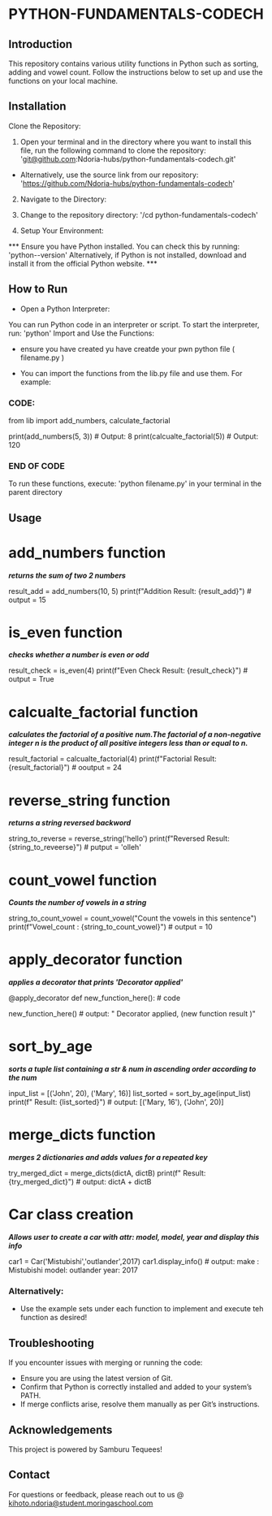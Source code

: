 # PYTHON-FUNDAMENTALS-CODECH


## Introduction

This repository contains various utility functions in Python such as sorting, adding and vowel count. Follow the instructions below to set up and use the functions on your local machine.



## Installation

Clone the Repository:

1. Open your terminal and in the directory where you want to install this file, run the following command to clone the repository:
'git@github.com:Ndoria-hubs/python-fundamentals-codech.git'

- Alternatively, use the source link from our repository: 'https://github.com/Ndoria-hubs/python-fundamentals-codech'

2. Navigate to the Directory:

3. Change to the repository directory: '/cd python-fundamentals-codech'

4. Setup Your Environment:

*** Ensure you have Python installed. You can check this by running: 'python--version'
Alternatively, if Python is not installed, download and install it from the official Python website. ***



## How to Run

- Open a Python Interpreter:

You can run Python code in an interpreter or script. To start the interpreter, run: 'python'
Import and Use the Functions:
* ensure you have created yu have creatde your pwn python file ( filename.py )

- You can import the functions from the lib.py file and use them. For example:

### CODE:
from lib import add_numbers, calculate_factorial

print(add_numbers(5, 3))       # Output: 8
print(calcualte_factorial(5))  # Output: 120
### END OF CODE

To run these functions, execute: 'python filename.py' in your terminal in the parent directory



## Usage

# add_numbers function

***returns the sum of two 2 numbers***

result_add = add_numbers(10, 5)
print(f"Addition Result: {result_add}")  # output = 15

# is_even function 

***checks whether a number is even or odd***

result_check = is_even(4)
print(f"Even Check Result: {result_check}")  # output = True

# calcualte_factorial function

***calculates the factorial of a positive num.The factorial of a non-negative integer n is the product of all positive integers less than or equal to n.***

result_factorial = calcualte_factorial(4)
print(f"Factorial Result: {result_factorial}")  # ooutput = 24

# reverse_string function

***returns a string reversed backword*** 

string_to_reverse = reverse_string('hello')
print(f"Reversed Result: {string_to_reveerse}")  # putput = 'olleh'

# count_vowel function

***Counts the number of vowels in a string***

string_to_count_vowel = count_vowel("Count the vowels in this sentence")
print(f"Vowel_count : {string_to_count_vowel}")  # output = 10

# apply_decorator function

***applies a decorator that prints 'Decorator applied'***

@apply_decorator
def new_function_here():
    # code

new_function_here()   # output: " Decorator applied,
                              (new function result )" 

# sort_by_age

***sorts a tuple list containing a str & num in ascending order according to the num***

input_list = [('John', 20), ('Mary', 16)]
list_sorted = sort_by_age(input_list)
print(f" Result: {list_sorted}")  # output: [('Mary, 16'), ('John', 20)]

# merge_dicts function

***merges 2 dictionaries and adds values for a repeated key***

try_merged_dict = merge_dicts(dictA, dictB)
print(f" Result: {try_merged_dict}")   # output: dictA + dictB

# Car class creation

***Allows user to create a car with attr: model, model, year and display this info***

car1 = Car('Mistubishi','outlander',2017)
car1.display_info()  # output: make : Mistubishi
                               model: outlander
                               year: 2017


### Alternatively:
- Use the example sets under each function to implement and execute teh function as desired!



## Troubleshooting

If you encounter issues with merging or running the code:

- Ensure you are using the latest version of Git.
- Confirm that Python is correctly installed and added to your system’s PATH.
- If merge conflicts arise, resolve them manually as per Git’s instructions.


## Acknowledgements

This project is powered by Samburu Tequees!



## Contact

For questions or feedback, please reach out to us @ kihoto.ndoria@student.moringaschool.com